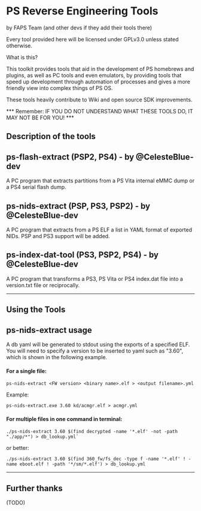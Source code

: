 # PS Reverse Engineering Tools
by FAPS Team (and other devs if they add their tools there)

Every tool provided here will be licensed under GPLv3.0 unless stated otherwise.

What is this?

This toolkit provides tools that aid in the development of PS homebrews and plugins, as well as PC tools and even emulators, by providing tools that speed up development through automation of processes and gives a more friendly view into complex things of PS OS.

These tools heavily contribute to Wiki and open source SDK improvements.

*** Remember: IF YOU DO NOT UNDERSTAND WHAT THESE TOOLS DO, IT MAY NOT BE FOR YOU! ***

## Description of the tools

ps-flash-extract (PSP2, PS4) - by @CelesteBlue-dev
---
A PC program that extracts partitions from a PS Vita internal eMMC dump or a PS4 serial flash dump.

ps-nids-extract (PSP, PS3, PSP2) - by @CelesteBlue-dev
---
A PC program that extracts from a PS ELF a list in YAML format of exported NIDs. PSP and PS3 support will be added.

ps-index-dat-tool (PS3, PSP2, PS4) - by @CelesteBlue-dev
---
A PC program that transforms a PS3, PS Vita or PS4 index.dat file into a version.txt file or reciprocally.

--------------------------------------------------------------------------------

## Using the Tools

ps-nids-extract usage
---
A db yaml will be generated to stdout using the exports of a specified ELF. You will need to specify a version to be inserted to yaml such as "3.60", which is shown in the following example.

#### For a single file:

	ps-nids-extract <FW version> <binary name>.elf > <output filename>.yml

Example:

	ps-nids-extract.exe 3.60 kd/acmgr.elf > acmgr.yml
	
#### For multiple files in one command in terminal:

	./ps-nids-extract 3.60 $(find decrypted -name '*.elf' -not -path "./app/*") > db_lookup.yml`

or better:

	./ps-nids-extract 3.60 $(find 360_fw/fs_dec -type f -name '*.elf' ! -name eboot.elf ! -path '*/sm/*.elf') > db_lookup.yml

--------------------------------------------------------------------------------

## Further thanks

(TODO)
